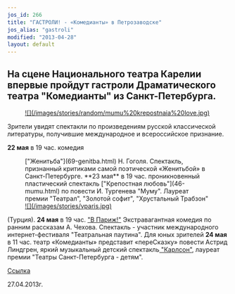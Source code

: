 ```yaml
---
jos_id: 266
title: "ГАСТРОЛИ! - «Комедианты» в Петрозаводске"
jos_alias: "gastroli"
modified: "2013-04-28"
layout: default
---
```


## На сцене Национального театра Карелии впервые пройдут гастроли Драматического театра "Комедианты" из Санкт-Петербурга.

<figure><a href="46-mumu.html">
![](/images/stories/random/mumu%20krepostnaia%20love.jpg)
</a></figure>

Зрители увидят спектакли по произведениям русской классической литературы, получившие международное и всероссийское признание.

**22 мая** в 19 час. комедия

<figure>["Женитьба"](69-genitba.html) Н. Гоголя. Спектакль, признанный критиками самой поэтической «Женитьбой» в Санкт-Петербурге. **23 мая** в 19 час. проникновенный пластический спектакль ["Крепостная любовь"](46-mumu.html) по повести И. Тургенева "Муму". Лауреат премии "Театрал", "Золотой софит", "Хрустальный Трабзон"<a href="41-v-paris.html">
![](/images/stories/vparis.jpg)
</a></figure>

(Турция). **24 мая** в 19 час. ["В Париж!"](41-v-paris.html) Экстравагантная комедия по ранним рассказам А. Чехова. Спектакль - участник международного интернет-фестиваля "Театральная паутина". Для юных зрителей **24 мая** в 11 час. театр «Комедианты» представит «переСказку» повести Астрид Линдгрен, яркий музыкальный детский спектакль[ "Карлсон"](147-karlson.html), лауреат премии "Театры Санкт-Петербурга - детям".

[ Ссылка](http://gazeta-licey.ru/culture/afisha/item/5436-komedianty-v-petrozavodske)

27.04.2013г.

